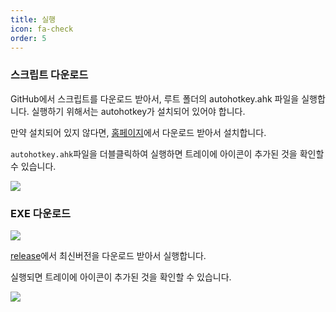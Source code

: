 ```yaml
---
title: 실행
icon: fa-check
order: 5
---
```


### 스크립트 다운로드

GitHub에서 스크립트를 다운로드 받아서, 루트 폴더의 autohotkey.ahk 파일을 실행합니다. 실행하기 위해서는 autohotkey가 설치되어 있어야 합니다.

만약 설치되어 있지 않다면, [홈페이지](https://autohotkey.com/)에서 다운로드 받아서 설치합니다.

`autohotkey.ahk`파일을 더블클릭하여 실행하면 트레이에 아이콘이 추가된 것을 확인할 수 있습니다.

![](https://goo.gl/6zjJai)

### EXE 다운로드

![](https://goo.gl/pG9UNY)

[release](https://github.com/jacegem/ahk_script/releases)에서 최신버전을 다운로드 받아서 실행합니다.

실행되면 트레이에 아이콘이 추가된 것을 확인할 수 있습니다.

![](https://goo.gl/6zjJai)
